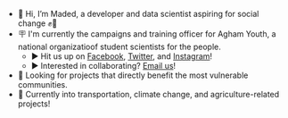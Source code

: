 * 👋 Hi, I’m Maded, a developer and data scientist aspiring for social change ✊🚩
* 🪧 I'm currently the campaigns and training officer for Agham Youth, a national organizatioof student scientists for the people.
  * ▶️ Hit us up on [Facebook](https://facebook.com/aynational), [Twitter](https://twitter.com/aghamyouth_natl), and [Instagram](https://instagram.com/aghamyouth)!
  * ▶️ Interested in collaborating? [Email us](mailto:aynational@agham.org)!
* 👀 Looking for projects that directly benefit the most vulnerable communities.
* 🔬 Currently into transportation, climate change, and agriculture-related projects!


